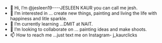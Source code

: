 - 👋 Hi, I’m @jesleen19----JESLEEN KAUR you can call me jesh.
- 👀 I’m interested in ... create new things, painting and living the life with happiness and litle sparkle. 
- 🌱 I’m currently learning ...DMIT at NAIT.
- 💞️ I’m looking to collaborate on ... painting ideas and make shoots.
- 📫 How to reach me ...just text me on Instagram- j_kaurclicks
  

<!---
jesleen19/jesleen19 is a ✨ special ✨ repository because its `README.md` (this file) appears on your GitHub profile.
You can click the Preview link to take a look at your changes.
--->
